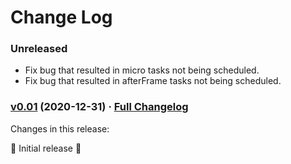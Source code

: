 # Change Log

### Unreleased

* Fix bug that resulted in micro tasks not being scheduled.
* Fix bug that resulted in afterFrame tasks not being scheduled.

### [v0.01](https://github.com/realityforge/zemeckis/tree/v0.01) (2020-12-31) · [Full Changelog](https://github.com/realityforge/zemeckis/compare/aabdb6891ff2bc9f21417aab5e9ab7492173a361...v0.01)

Changes in this release:

 🎉 Initial release 🎉
